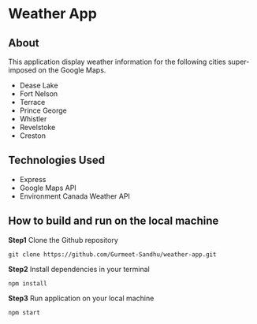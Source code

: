 # Weather App

## About

This application display weather information for the following cities super-imposed on the Google Maps.
* Dease Lake
* Fort Nelson
* Terrace
* Prince George
* Whistler
* Revelstoke
* Creston

## Technologies Used

* Express
* Google Maps API
* Environment Canada Weather API

## How to build and run on the local machine

**Step1** Clone the Github repository
```
git clone https://github.com/Gurmeet-Sandhu/weather-app.git

```
**Step2** Install dependencies in your terminal

```
npm install

```
**Step3** Run application on your local machine

```
npm start

```

